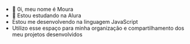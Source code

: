 - 👋 0i, meu nome é Moura
- 🌱 Estou estudando na Alura
- Estou me desenvolvendo na linguagem JavaScript
- Utilizo esse espaço para minha organização e compartilhamento dos meu projetos desenvolvidos
